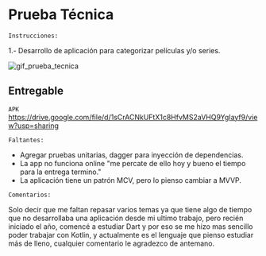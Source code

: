 # Prueba Técnica

`Instrucciones:`

1.- Desarrollo de aplicación para categorizar películas y/o series.

![gif_prueba_tecnica](https://user-images.githubusercontent.com/27965103/156928942-0acaf3d2-53e4-4629-9033-1d2c5f51cad0.gif)


## Entregable
`APK`
https://drive.google.com/file/d/1sCrACNkUFtX1c8HfvMS2aVHQ9YgIayf9/view?usp=sharing

`Faltantes:`

- Agregar pruebas unitarias, dagger para inyección de dependencias.
- La app no funciona online "me percate de ello hoy y bueno el tiempo para la entrega termino."
- La aplicación tiene un patrón MCV, pero lo pienso cambiar a MVVP.

`Comentarios:`

Solo decir que me faltan repasar varios temas ya que tiene algo de tiempo que no desarrollaba una aplicación desde mi ultimo trabajo,
pero recién iniciado el año, comencé a estudiar Dart y por eso se me hizo mas sencillo poder trabajar con Kotlin, y actualmente es el
lenguaje que pienso estudiar más de lleno, cualquier comentario le agradezco de antemano.

